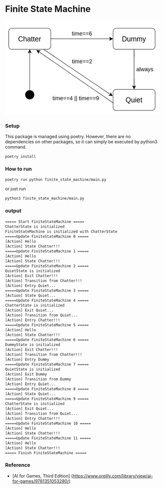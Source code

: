 # Finite State Machine

![finite_state_machine_uml](./docs/finite_state_machine_uml.png)


### Setup
This package is managed using poetry. However, there are no dependencies on other packages, so it can simply be executed by python3 command.
```
poetry install
```

### How to run
```
poetry run python finite_state_machine/main.py
```

or just run
```
python3 finite_state_machine/main.py
```

### output
```
===== Start FiniteStateMachine =====
ChatterState is initialized
FiniteStateMachine is initialized with ChatterState
=====Update FiniteStateMachine 0 =====
[Action] Hello
[Action] State Chatter!!!
=====Update FiniteStateMachine 1 =====
[Action] Hello
[Action] State Chatter!!!
=====Update FiniteStateMachine 2 =====
QuietState is initialized
[Action] Exit Chatter!!!
[Action] Transition from Chatter!!!
[Action] Entry Quiet...
=====Update FiniteStateMachine 3 =====
[Action] State Quiet...
=====Update FiniteStateMachine 4 =====
ChatterState is initialized
[Action] Exit Quiet...
[Action] Transition from Quiet...
[Action] Entry Chatter!!!
=====Update FiniteStateMachine 5 =====
[Action] Hello
[Action] State Chatter!!!
=====Update FiniteStateMachine 6 =====
DummyState is initialized
[Action] Exit Chatter!!!
[Action] Transition from Chatter!!!
[Action] Entry Dummy
=====Update FiniteStateMachine 7 =====
QuietState is initialized
[Action] Exit Dummy
[Action] Transition from Dummy
[Action] Entry Quiet...
=====Update FiniteStateMachine 8 =====
[Action] State Quiet...
=====Update FiniteStateMachine 9 =====
ChatterState is initialized
[Action] Exit Quiet...
[Action] Transition from Quiet...
[Action] Entry Chatter!!!
=====Update FiniteStateMachine 10 =====
[Action] Hello
[Action] State Chatter!!!
=====Update FiniteStateMachine 11 =====
[Action] Hello
[Action] State Chatter!!!
===== Finish FiniteStateMachine =====

```



### Reference
- [AI for Games, Third Edition]
(https://www.oreilly.com/library/view/ai-for-games/9781351053280/)
